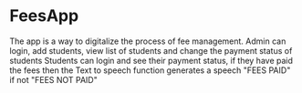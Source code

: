 # FeesApp
The app is a way to digitalize the process of fee management. 
Admin can login, add students, view list of students and change the payment status of students 
Students can login and see their payment status, if they have paid the fees then the Text to speech function generates a speech "FEES PAID"
if not "FEES NOT PAID"
